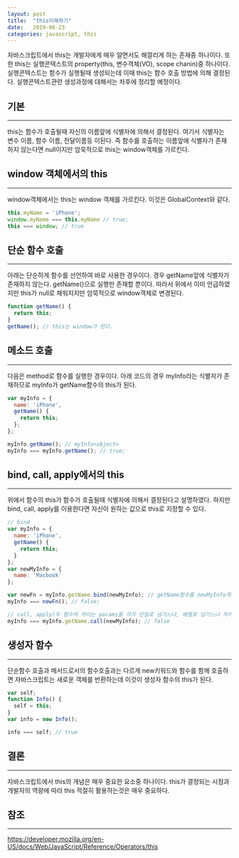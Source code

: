 ```yaml
---
layout: post
title:  "this이해하기"
date:   2019-06-23
categories: javascript, this
---
```

자바스크립트에서 this는 개발자에게 매우 알면서도 해깔리게 하는 존재중 하나이다. 또한 this는 실행콘텍스트의 property(this, 변수객체(VO), scope chanin)중 하나이다. 실행콘텍스트는 함수가 실행될때 생성되는데 이때 this는 함수 호출 방법에 의해 결정된다. 실행콘텍스트관련 생성과정에 대해서는 차후에 정리할 예정이다.


## 기본
---
this는 함수가 호출될때 자신의 이름앞에 식별자에 의해서 결정된다. 여기서 식별자는 변수 이름, 함수 이름, 전달이름등 이된다. 즉 함수를 호출하는 이름앞에 식별자가 존재하지 않는다면 null이지만 암묵적으로 this는 window객체를 가르킨다.


## window 객체에서의 this
---
window객체에서는 this는 window 객체를 가르킨다. 이것은 GlobalContext와 같다.

```javascript
this.myName = 'iPhone';
window.myName === this.myName // true;
this === window; // true
```

## 단순 함수 호출
---
아래는 단순하게 함수를 선언하여 바로 사용한 경우이다. 경우 getName앞에 식별자가 존재하지 않는다. getName()으로 실행만 존재할 뿐이다. 따라서 위에서 이미 언급하였지만 this가 null로 채워지지만 암묵적으로 window객체로 변경된다.

```javascript
function getName() {
  return this;
}
getName(); // this는 window가 된다.
```

## 메소드 호출
---
다음은 method로 함수를 실행한 경우이다. 아래 코드의 경우 myInfo라는 식별자가 존재하므로 myInfo가 getName함수의 this가 된다.

```javascript
var myInfo = {
  name: 'iPhone',
  getName() {
    return this;
  };
};

myInfo.getName(); // myInfo<object>
myInfo === myInfo.getName(); // true;
```

## bind, call, apply에서의 this
---
위에서 함수의 this가 함수가 호출될때 식별자에 의해서 결정된다고 설명하였다. 하지만 bind, call, apply를 이용한다면 자신이 원하는 값으로 this로 지정할 수 있다.

```javascript
// bind
var myInfo = {
  name: 'iPhone',
  getName() {
    return this;
  }
};
var newMyInfo = {
  name: 'Macbook'
};

var newFn = myInfo.getName.bind(newMyInfo); // getName함수를 newMyInfo객체를 this로 변경한다 -> newMyInfo<object>
myInfo === newFn(); // false;

// call, apply(두 함수의 차이는 params를 각각 단일로 넘기느냐, 배열로 넘기느냐 차이일뿐 기능은 동일하다)
myInfo === myInfo.getName.call(newMyInfo); // false
```

## 생성자 함수
---
단순함수 호출과 메서드로서의 함수호출과는 다르게 new키워드와 함수를 함께 호출하면 자바스크립트는 새로운 객체를 반환하는데 이것이 생성자 함수의 this가 된다.

```javascript
var self;
function Info() {
  self = this;
}
var info = new Info();

info === self; // true

```

## 결론
---
자바스크립트에서 this의 개념은 매우 중요한 요소중 하나이다. this가 결정되는 시점과 개발자의 역량에 따라 this 적절히 활용하는것은 매우 중요하다.

## 참조
---
https://developer.mozilla.org/en-US/docs/Web/JavaScript/Reference/Operators/this